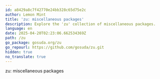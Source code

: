 ```yaml
---
id: a8429a8c7f42770e24bb328c65d75e2c
author: Lemon Mint
title: 'zu: miscellaneous packages'
description: Explore the 'zu' collection of miscellaneous packages.
language: en
date: 2025-04-20T02:23:06.662534369Z
path: /zu
go_package: gosuda.org/zu
go_repourl: https://github.com/gosuda/zu.git
hidden: true
no_translate: true
---
```


zu: miscellaneous packages